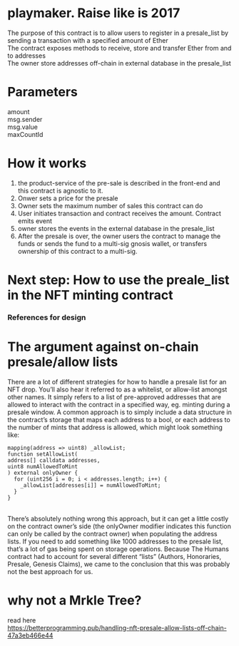 # playmaker. Raise like is 2017
The purpose of this contract is to allow users to register in a presale_list by sending a transaction with a specified amount of Ether</br>
The contract exposes methods to receive, store and transfer  Ether from and to addresses</br>
The owner store addresses off-chain in external database in the presale_list<br>
# Parameters
amount</br>
msg.sender</br>
msg.value</br>
maxCountId</br>
# How it works
1. the product-service of the pre-sale is described in the front-end and this contract is agnostic to it.
2. Onwer sets a price for the presale
3. Owner sets the maximum number of sales this contract can do
4. User initiates transaction and contract receives the amount. Contract emits event
5. owner stores the events in the external database in the presale_list
6. After the presale is over, the owner users the contract to manage the funds or sends the fund to a multi-sig gnosis wallet, or transfers ownership of this contract to a multi-sig. 
# Next step: How to use the preale_list in the NFT minting contract 
### References for design
# The argument against on-chain presale/allow lists
There are a lot of different strategies for how to handle a presale list for an NFT drop. You’ll also hear it referred to as a whitelist, or allow-list amongst other names. It simply refers to a list of pre-approved addresses that are allowed to interact with the contract in a specified way, eg. minting during a presale window.
A common approach is to simply include a data structure in the contract’s storage that maps each address to a bool, or each address to the number of mints that address is allowed, which might look something like:</br>
```
mapping(address => uint8) _allowList;
function setAllowList(
address[] calldata addresses, 
uint8 numAllowedToMint
) external onlyOwner {
  for (uint256 i = 0; i < addresses.length; i++) {
    _allowList[addresses[i]] = numAllowedToMint;
  }
}
```
<br> There’s absolutely nothing wrong this approach, but it can get a little costly on the contract owner’s side (the onlyOwner modifier indicates this function can only be called by the contract owner) when populating the address lists. If you need to add something like 1000 addresses to the presale list, that’s a lot of gas being spent on storage operations. Because The Humans contract had to account for several different “lists” (Authors, Honoraries, Presale, Genesis Claims), we came to the conclusion that this was probably not the best approach for us.
</br>
# why not a Mrkle Tree?
read here</br>
https://betterprogramming.pub/handling-nft-presale-allow-lists-off-chain-47a3eb466e44</br>

